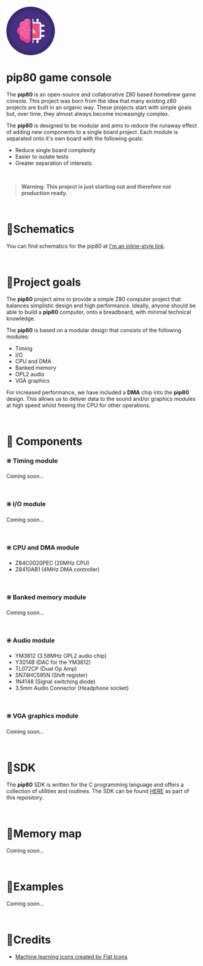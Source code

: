 ![pip80 logo](assets/logo/pip80-logo-128.png)

# pip80 game console
The **pip80** is an open-source and collaborative Z80 based homebrew game console. This project was born from the idea that many existing z80 projects are built in an organic way. These projects start with simple goals but, over time, they almost always become increasingly complex.

The **pip80** is designed to be modular and aims to reduce the runaway effect of adding new components to a single board project. Each module is separated onto it's own board with the following goals:

 - Reduce single board complexity
 - Easier to isolate tests
 - Greater separation of interests

<br />

> **Warning**: **This project is just starting out and therefore not production ready.**

<br />

# 🔹Schematics

You can find schematics for the pip80 at [I'm an inline-style link](https://www.google.com).

<br />

# 🔹Project goals

The **pip80** project aims to provide a simple Z80 computer project that balances simplistic design and high performance. Ideally, anyone should be able to build a **pip80** computer, onto a breadboard, with minimal technical knowledge.

The **pip80** is based on a modular design that consists of the following modules:

- Timing
- I/O
- CPU and DMA
- Banked memory
- OPL2 audio
- VGA graphics

For increased performance, we have included a **DMA** chip into the **pip80** design. This allows us to deliver data to the sound and/or graphics modules at high speed whilst freeing the CPU for other operations.

<br />

# 🔹 Components


### ❇️ Timing module

Coming soon...

<br />

### ❇️ I/O module

Coming soon...

<br />

### ❇️ CPU and DMA module

- Z84C0020PEC (20MHz CPU)
- Z8410AB1 (4MHz DMA controller)

<br />

### ❇️ Banked memory module

Coming soon...

<br />

### ❇️ Audio module

- YM3812 (3.58MHz OPL2 audio chip)
- Y3014B (DAC for the YM3812)
- TL072CP (Dual Op Amp)
- SN74HC595N (Shift register)
- 1N4148 (Signal switching diode)
- 3.5mm Audio Connector (Headphone socket)

<br />

### ❇️ VGA graphics module

Coming soon...

<br />

# 🔹SDK

The **pip80** SDK is written for the C programming language and offers a collection of utilities and routines. The SDK can be found [HERE](sdk/) as part of this repository.

<br />

# 🔹Memory map

Coming soon...

<br />

# 🔹Examples

Coming soon...

<br />

# 🔹Credits
* [Machine learning icons created by Flat Icons](https://www.flaticon.com/free-icons/machine-learning)
